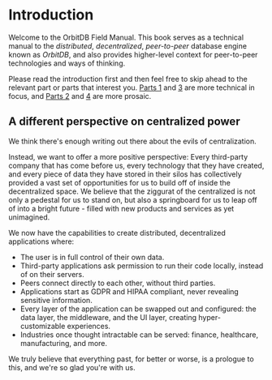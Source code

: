 # Introduction

Welcome to the OrbitDB Field Manual. This book serves as a technical manual to the _distributed_, _decentralized_, _peer-to-peer_ database engine known as _OrbitDB_, and also provides higher-level context for peer-to-peer technologies and ways of thinking.

Please read the introduction first and then feel free to skip ahead to the relevant part or parts that interest you. [Parts 1](..//01_Tutorial) and [3](..//03_The_Architecture_of_OrbitDB) are more technical in focus, and [Parts 2](..//02_What_is_OrbitDB) and [4](..//04_Warning) are more prosaic.

## A different perspective on centralized power

We think there's enough writing out there about the evils of centralization.

Instead, we want to offer a more positive perspective: Every third-party company that has come before us, every technology that they have created, and every piece of data they have stored in their silos has collectively provided a vast set of opportunities for us to build off of inside the decentralized space. We believe that the ziggurat of the centralized is not only a pedestal for us to stand on, but also a springboard for us to leap off of into a bright future - filled with new products and services as yet unimagined.

We now have the capabilities to create distributed, decentralized applications where:

- The user is in full control of their own data.
- Third-party applications ask permission to run their code locally, instead of on their servers.
- Peers connect directly to each other, without third parties.
- Applications start as GDPR and HIPAA compliant, never revealing sensitive information.
- Every layer of the application can be swapped out and configured: the data layer, the middleware, and the UI layer, creating hyper-customizable experiences.
- Industries once thought intractable can be served: finance, healthcare, manufacturing, and more.

We truly believe that everything past, for better or worse, is a prologue to this, and we're so glad you're with us.
